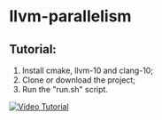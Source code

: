 # llvm-parallelism

## Tutorial:

1. Install cmake, llvm-10 and clang-10;
2. Clone or download the project;
3. Run the "run.sh" script.

[![Video Tutorial](http://img.youtube.com/vi/q3Z293oEqEg/0.jpg)](http://www.youtube.com/watch?v=q3Z293oEqEg "Video Tutorial")
